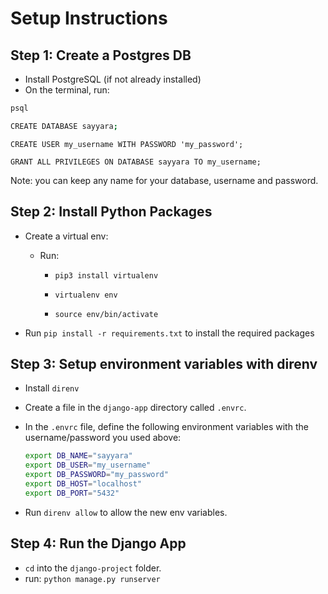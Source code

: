 # Setup Instructions

## Step 1: Create a Postgres DB
- Install PostgreSQL (if not already installed)
- On the terminal, run:
```bash
psql
```
```bash
CREATE DATABASE sayyara;
```

```
CREATE USER my_username WITH PASSWORD 'my_password';
```

```
GRANT ALL PRIVILEGES ON DATABASE sayyara TO my_username;
```

Note: you can keep any name for your database, username and password.



## Step 2: Install Python Packages

- Create a virtual env:

  - Run:

    - `pip3 install virtualenv`

    - `virtualenv env`
    - `source env/bin/activate`

- Run `pip install -r requirements.txt` to install the required packages

  

  

## Step 3: Setup environment variables with direnv

- Install `direnv`

- Create a file in the `django-app` directory called `.envrc`.

- In the `.envrc` file, define the following environment variables with the username/password you used above:

  ```bash
  export DB_NAME="sayyara"
  export DB_USER="my_username"
  export DB_PASSWORD="my_password"
  export DB_HOST="localhost"
  export DB_PORT="5432"
  ```

- Run `direnv allow` to allow the new env variables.



## Step 4: Run the Django App

- `cd` into the `django-project` folder.
- run: `python manage.py runserver`
